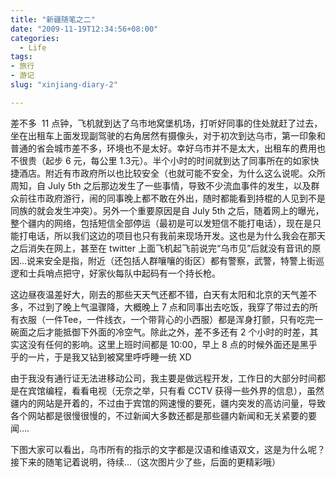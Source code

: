 ```yaml
---
title: "新疆随笔之二"
date: "2009-11-19T12:34:56+08:00"
categories:
  - Life
tags: 
- 旅行
- 游记
slug: "xinjiang-diary-2"

---
```


差不多  11 点钟，飞机就到达了乌市地窝堡机场，打听好同事的住处就赶了过去，坐在出租车上面发现副驾驶的右角居然有摄像头，对于初次到达乌市，第一印象和普通的省会城市差不多，环境也不是太好。幸好乌市并不是太大，出租车的费用也不很贵（起步 6 元，每公里 1.3元）。半个小时的时间就到达了同事所在的如家快捷酒店。附近有市政府所以也比较安全（也就可能不安全，为什么这么说呢。众所周知，自 July 5th 之后那边发生了一些事情，导致不少流血事件的发生，以及群众前往市政府游行，闹的同事晚上都不敢在外出，随时都能看到持棍的人见到不是同族的就会发生冲突）。另外一个重要原因是自 July 5th 之后，随着网上的曝光，整个疆内的网络，包括短信全部停运（最初是可以发短信不能打电话），现在是只能打电话，所以我们这边的项目也只有我前来现场开发。这也是为什么我会在那天之后消失在网上，甚至在 twitter 上面飞机起飞前说完“乌市见”后就没有音讯的原因...说来安全是指，附近（还包括人群嚷嚷的街区）都有警察，武警，特警上街巡逻和士兵哨点把守，好家伙每队中起码有一个持长枪。

这边昼夜温差好大，刚去的那些天天气还都不错，白天有太阳和北京的天气差不多，不过到了晚上气温骤降，大概晚上 7 点和同事出去吃饭，我穿了带过去的所有衣服（一件Tee，一件线衣，一个带背心的小西服）都是浑身打颤，只有吃完一碗面之后才能抵御下外面的冷空气。除此之外，差不多还有
2 个小时的时差，其实这没有任何的影响。这里上班时间都是 10:00，早上 8 点的时候外面还是黑乎乎的一片，于是我又钻到被窝里呼呼睡一统 XD

由于我没有通行证无法进移动公司，我主要是做远程开发，工作日的大部分时间都是在宾馆编程，看看电视（无奈之举，只有看 CCTV 获得一些外界的信息），虽然疆内的网站是开着的，不过由于宾馆的网速慢的要死，疆内突发的高访问量，导致各个网站都是很慢很慢的，不过新闻大多数还都是那些疆内新闻和无关紧要的要闻....

下图大家可以看出，乌市所有的指示的文字都是汉语和维语双文，这是为什么呢？接下来的随笔记着说明，待续...（这次图片少了些，后面的更精彩哦）
